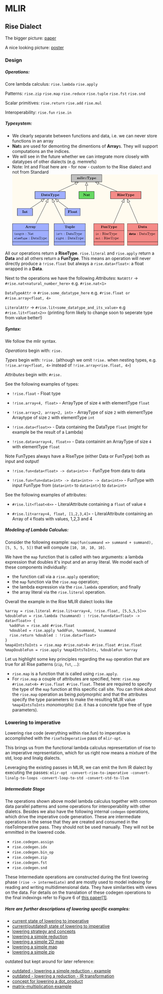 # MLIR

## Rise Dialect
The bigger picture: [paper](https://michel.steuwer.info/publications/2020/AccML/)

A nice looking picture: [poster](https://drive.google.com/file/d/1mFumDjE5GHcsp9AFEDqF6kx4X9mT0LRT/view)




### Design


##### Operations:

Core lambda calculus:
`rise.lambda`
`rise.apply`

Patterns:
`rise.zip`
`rise.map`
`rise.reduce`
`rise.tuple`
`rise.fst`
`rise.snd`

Scalar primitives:
`rise.return`
`rise.add`
`rise.mul`

Interoperability:
`rise.fun`
`rise.in`
##### Typesystem:

- We clearly separate between functions and data, i.e. we can never store functions
  in an array
- **Nat**s are used for demonting the dimentions of **Array**s. They will support computations an the
  indices.
- We will see in the future whether we can integrate more closely with datatypes of other
  dialects (e.g. memrefs)
- Note: Int and Float here are - for now - custom to the Rise dialect and not from Standard 
![typesystem](ressources/type_system.png)

All our operations return a **RiseType**. `rise.literal` and `rise.apply` return a **Data** and all others return a **FunType**. 
This means an operation will never directly produce a `!rise.float` but always
a `rise.data<float>`: a float wrapped in a **Data**.

Next to the operations we have the following *Attributes*:
`NatAttr`             -> `#rise.nat<natural_number_here>`           e.g. `#rise.nat<1>`

`DataTypeAttr`        -> `#rise.some_datatype_here`                 e.g. `#rise.float or #rise.array<float, 4>`

`LiteralAttr`         -> `#rise.lit<some_datatype_and_its_value>`   e.g  `#rise.lit<float<2>>` (printing form likely to change soon to seperate type from value better!)


##### Syntax:

We follow the mlir syntax.

*Operations* begin with:      `rise.`

*Types* begin with:           `!rise.`    (although we omit `!rise.` when nesting types, e.g. `!rise.array<float, 4>` instead of `!rise.array<rise.float, 4>`)

*Attributes* begin with:      `#rise.`

See the following examples of types:

- `!rise.float` -                           Float type

- `!rise.array<4, float>` -                 ArrayType of size `4` with elementType `float`

- `!rise.array<2, array<2, int>` -         ArrayType of size `2` with elementType Arraytype of size `2` with elementType `int`


- `!rise.data<float>>` -                    Data containing the DataType `float` (might for example be the result of a Lambda)
  
- `!rise.data<array<4, float>>` -           Data containint an ArrayType of size `4` with elementType `float`

Note FunTypes always have a RiseType (either Data or FunType) both as input and output!

- `!rise.fun<data<float> -> data<int>>` -   FunType from data<float> to data<int>
  
- `!rise.fun<fun<data<int> -> data<int>> -> data<int>>` -   FunType with input FunType from (`data<int>` to `data<int>`) to `data<int>` 

See the following examples of attributes:

- `#rise.lit<float<4>>` -                   LiteralAttribute containing a `float` of value `4`

- `#rise.lit<array<4, float, [1,2,3,4]>` - LiteralAttribute containing an Array of `4` floats with values, 1,2,3 and 4 

##### Modeling of Lambda Calculus:

Consider the following example: `map(fun(summand => summand + summand), [5, 5, 5, 5])` that will compute `[10, 10, 10, 10]`.

We have the `map` function that is called with two arguments: a lambda expression that doubles it's input and an array literal.
We model each of these components individually:
 - the function call via a `rise.apply` operation;
 - the `map` function via the `rise.map` operation;
 - the lambda expression via the `rise.lambda` operation; and finally
 - the array literal via the `rise.literal` operation.
 
Overall the example in the Rise MLIR dialect looks like
```
%array = rise.literal #rise.lit<array<4, !rise.float, [5,5,5,5]>>
%doubleFun = rise.lambda (%summand) : !rise.fun<data<float> -> data<float>> {
  %addFun = rise.add #rise.float
  %doubled = rise.apply %addFun, %summand, %summand
  rise.return %doubled : !rise.data<float>
}
%map4IntsToInts = rise.map #rise.nat<4> #rise.float #rise.float
%mapDoubleFun = rise.apply %map4IntsToInts, %doubleFun %array
```

Let us highlight some key principles regarding the `map` operation that are true for all Rise patterns (`zip`, `fst`, ...):
- `rise.map` is a function that is called using `rise.apply`.
- For `rise.map` a couple of attributes are specified, here: `rise.map #rise.nat<4> #rise.float #rise.float`.
  These are required to specify the type of the `map` function at this specific call site.
  You can think about the `rise.map` operation as being *polymorphic* and that the attributes specify the type parameters to make the resulting MLIR value `%map4IntsToInts` *monomorphic* (i.e. it has a concrete type free of type parameters).

### Lowering to imperative

Lowering rise code (everything within rise.fun) to imperative is accomplished
with the `riseToImperative` pass of `mlir-opt`.

This brings us from the functional lambda calculus representation of rise to an imperative
representation, which for us right now means a mixture of the std, loop and
linalg dialects.

Leveraging the existing passes in MLIR, we can emit the llvm IR dialect by
executing the passes: `mlir-opt -convert-rise-to-imperative -convert-linalg-to-loops -convert-loop-to-std -convert-std-to-llvm`


##### Intermediate Stage
The operations shown above model lambda calculus together with common data parallel patterns and some operations for interoperability with other dialetcs.
Besides we also have the following internal `codegen` operations, which drive the imperative code generation. These are intermediate operations in the sense that they are created and consumed in the riseToImperative pass. They should not be used manually. They will not be emmitted in the lowered code.

- `rise.codegen.assign`
- `rise.codegen.idx`
- `rise.codegen.bin_op`
- `rise.codegen.zip`
- `rise.codegen.fst`
- `rise.codegen.snd`

These Intermediate operations are constructed during the first lowering phase
`(rise -> intermediate)` and are mostly used to model indexing for reading and
writing multidimensional data. They have similarities with views on the data. For details on the translation of these codegen
operations to the final indexings refer to Figure 6 of [this paper[1]](https://michel.steuwer.info/files/publications/2017/arXiv-2017.pdf).



##### Here are further descriptions of lowering specific examples:
- [current state of lowering to imperative](lowering/state_of_lowering_23_03.md)
- [current(outdated) state of lowering to imperative](lowering/state_of_lowering.md)
- [lowering strategy and concepts](lowering/lowering_strategy_and_concepts.md)
- [lowering a simple reduction](lowering/simple_reduction_lowering.md)
- [lowering a simple 2D map](lowering/simple_2D_map_lowering.md)
- [lowering a simple map](lowering/simple_map_lowering.md)
- [lowering a simple zip](lowering/simple_zip_lowering.md)

outdated but kept around for later reference:
- [outdated - lowering a simple reduction - example](lowering/old_reduce_lowering_to_imperative.md)
- [outdated - lowering a reduction - IR transformation](lowering/old_reduction_lowering_IR_transformations.md)
- [concept for lowering a dot_product](lowering/concept_for_lowering_dot_product.md)
- [matrix-multiplication example](lowering/matrix_multiplication_example_uday.md)
